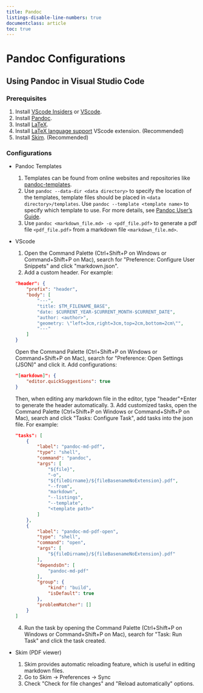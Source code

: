 ```yaml
---
title: Pandoc
listings-disable-line-numbers: true
documentclass: article
toc: true
---
```


# Pandoc Configurations

## Using Pandoc in Visual Studio Code

### Prerequisites

1. Install [VScode Insiders](https://code.visualstudio.com/insiders/) or [VScode](https://code.visualstudio.com/).
2. Install [Pandoc](https://pandoc.org/).
3. Install [LaTeX](https://www.latex-project.org/).
4. Install [LaTeX language support](https://marketplace.visualstudio.com/items?itemName=mathematic.vscode-latex) VScode extension. (Recommended)
5. Install [Skim](https://skim-app.sourceforge.io/). (Recommended)

### Configurations

- Pandoc Templates
  1. Templates can be found from online websites and repositories like [pandoc-templates](https://github.com/kjhealy/pandoc-templates).
  2. Use `pandoc --data-dir <data directory>` to specify the location of the templates, template files should be placed in `<data directory>/templates`. Use `pandoc --template <template name>` to specify which template to use. For more details, see [Pandoc User’s Guide](https://pandoc.org/MANUAL.html#option--data-dir).
  3. Use `pandoc <markdown_file.md> -o <pdf_file.pdf>` to generate a pdf file `<pdf_file.pdf>` from a markdown file `<markdown_file.md>`.

- VScode
  1. Open the Command Palette (Ctrl+Shift+P on Windows or Command+Shift+P on Mac), search for "Preference: Configure User Snippets" and click "markdown.json".
  2. Add a custom header. For example:
  ```json
  "header": {
      "prefix": "header",
      "body": [
          "---",
          "title: $TM_FILENAME_BASE",
          "date: $CURRENT_YEAR-$CURRENT_MONTH-$CURRENT_DATE",
          "author: <author>",
          "geometry: \"left=3cm,right=3cm,top=2cm,bottom=2cm\"",
          "---"
      ]
  }
  ```
  Open the Command Palette (Ctrl+Shift+P on Windows or Command+Shift+P on Mac), search for "Preference: Open Settings (JSON)" and click it. Add configurations:
  ```json
  "[markdown]": {
      "editor.quickSuggestions": true
  }
  ```
  Then, when editing any markdown file in the editor, type "header"+Enter to generate the header automatically.
  3. Add customized tasks, open the Command Palette (Ctrl+Shift+P on Windows or Command+Shift+P on Mac), search and click "Tasks: Configure Task", add tasks into the json file. For example:
  ```json
  "tasks": [
      {
          "label": "pandoc-md-pdf",
          "type": "shell",
          "command": "pandoc",
          "args": [
              "${file}",
              "-o",
              "${fileDirname}/${fileBasenameNoExtension}.pdf",
              "--from",
              "markdown",
              "--listings",
              "--template",
              "<template path>"
          ]
      },
      {
          "label": "pandoc-md-pdf-open",
          "type": "shell",
          "command": "open",
          "args": [
              "${fileDirname}/${fileBasenameNoExtension}.pdf"
          ],
          "dependsOn": [
              "pandoc-md-pdf"
          ],
          "group": {
              "kind": "build",
              "isDefault": true
          },
          "problemMatcher": []
      }
  ]
  ```
  4. Run the task by opening the Command Palette (Ctrl+Shift+P on Windows or Command+Shift+P on Mac), search for "Task: Run Task" and click the task created.

- Skim (PDF viewer)
  1. Skim provides automatic reloading feature, which is useful in editing markdown files.
  2. Go to Skim -> Preferences -> Sync
  3. Check "Check for file changes" and "Reload automatically" options.
